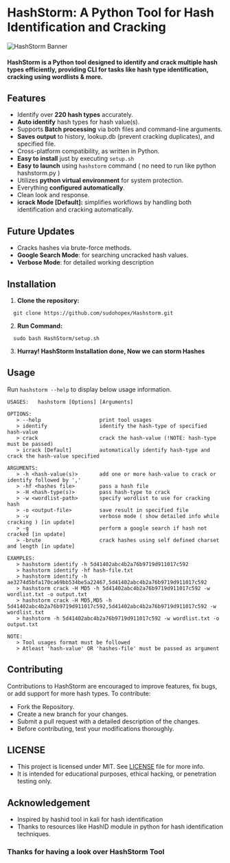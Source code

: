 # HashStorm: A Python Tool for Hash Identification and Cracking

![HashStorm Banner](https://sudohopex.github.io/pages/project-docs/asset/hashstorm-banner-v2.png)

#### HashStorm is a Python tool designed to identify and crack multiple hash types efficiently, providing CLI for tasks like hash type identification, cracking using wordlists & more. 

## Features
- Identify over **220 hash types** accurately.
- **Auto identify** hash types for hash value(s).
- Supports **Batch processing** via both files and command-line arguments.
- **Saves output** to history, lookup.db (prevent cracking duplicates), and specified file.
- Cross-platform compatibility, as written in Python.
- **Easy to install** just by executing `setup.sh`
- **Easy to launch** using `hashstorm` command ( no need to run like python hashstorm.py )
- Utilizes **python virtual environment** for system protection.
- Everything **configured automatically**.
- Clean look and response.
- **icrack Mode [Default]:** simplifies workflows by handling both identification and cracking automatically.

## Future Updates
- Cracks hashes via brute-force methods.
- **Google Search Mode**: for searching uncracked hash values.
- **Verbose Mode**: for detailed working description

## Installation

1. **Clone the repository:**
  ```
    git clone https://github.com/sudohopex/Hashstorm.git
  ```

2. **Run Command:** 
  ```
    sudo bash HashStorm/setup.sh
  ```

3. **Hurray! HashStorm Installation done, Now we can storm Hashes**

## Usage
Run `hashstorm --help` to display below usage information.

```
USAGES:   hashstorm [Options] [Arguments]
      
OPTIONS:
   > --help                   print tool usages
   > identify                 identify the hash-type of specified hash-value
   > crack                    crack the hash-value (!NOTE: hash-type must be passed)
   > icrack [Default]         automatically identify hash-type and crack the hash-value specified
      
ARGUMENTS:
   > -h <hash-value(s)>       add one or more hash-value to crack or identify followed by ','
   > -hf <hashes file>        pass a hash file
   > -H <hash-type(s)>        pass hash-type to crack
   > -w <wordlist-path>       specify wordlist to use for cracking hash
   > -o <output-file>         save result in specified file
   > -v                       verbose mode ( show detailed info while cracking ) [in update]
   > -g                       perform a google search if hash not cracked [in update]
   > -brute                   crack hashes using self defined charset and length [in update]

EXAMPLES:
   > hashstorm identify -h 5d41402abc4b2a76b9719d911017c592
   > hashstorm identify -hf hash-file.txt
   > hashstorm identify -h ae3274d5bfa170ca69bb534be5a22467,5d41402abc4b2a76b9719d911017c592
   > hashstorm crack -H MD5 -h 5d41402abc4b2a76b9719d911017c592 -w wordlist.txt -o output.txt
   > hashstorm crack -H MD5,MD5 -h 5d41402abc4b2a76b9719d911017c592,5d41402abc4b2a76b9719d911017c592 -w wordlist.txt
   > hashstorm -h 5d41402abc4b2a76b9719d911017c592 -w wordlist.txt -o output.txt
   
NOTE: 
   > Tool usages format must be followed
   > Atleast 'hash-value' OR 'hashes-file' must be passed as argument
```

## Contributing
Contributions to HashStorm are encouraged to improve features, fix bugs, or add support for more hash types. 
To contribute:
- Fork the Repository.
- Create a new branch for your changes.
- Submit a pull request with a detailed description of the changes.
- Before contributing, test your modifications thoroughly.

## LICENSE
- This project is licensed under MIT. See [LICENSE](LICENSE) file for more info.
- It is intended for educational purposes, ethical hacking, or penetration testing only.

## Acknowledgement
- Inspired by hashid tool in kali for hash identification
- Thanks to resources like HashID module in python for hash identification techniques.

### Thanks for having a look over HashStorm Tool
